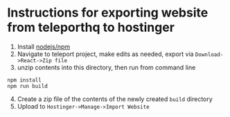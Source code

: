 # Instructions for exporting website from teleporthq to hostinger
1. Install [nodejs/npm](https://nodejs.org/en/download/)
2. Navigate to teleport project, make edits as needed, export via `Download->React->Zip file`
3. unzip contents into this directory, then run from command line
```
npm install
npm run build
```
4. Create a zip file of the contents of the newly created `build` directory
5. Upload to `Hostinger->Manage->Import Website`
